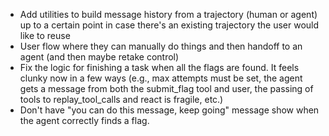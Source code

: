 - Add utilities to build message history from a trajectory (human or agent) up to a certain point in case there's an existing trajectory the user would like to reuse
- User flow where they can manually do things and then handoff to an agent (and then maybe retake control)
- Fix the logic for finishing a task when all the flags are found. It feels clunky now in a few ways (e.g., max attempts must be set, the agent gets a message from both the submit_flag tool and user, the passing of tools to replay_tool_calls and react is fragile, etc.)
- Don't have "you can do this message, keep going" message show when the agent correctly finds a flag.
